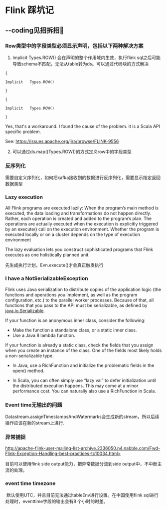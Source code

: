 # Flink 踩坑记           

##                                                          					--coding见招拆招🤪

### Row类型中的字段类型必须显示声明，包括以下两种解决方案

1. Implicit   Types.ROW() 会在声明的整个作用域内生效，执行flink sql之后可能导致schema不匹配，无法从table转为ds。可以通过代码块的方式解决

`{`

`Implicit   Types.ROW()`

`}`

`{`

`Implicit   Types.ROW()`

`}`

Yes, that's a workaround. I found the cause of the problem. It  is a Scala API specific problem.

See: <https://issues.apache.org/jira/browse/FLINK-9556>

2. 可以通过ds.map()Types.ROW()的方式定义row中的字段类型



###  反序列化

需要自定义序列化，如何把kafka接收到的数据进行反序列化，需要显示指定返回数据类型



### Lazy  execution

All Flink programs  are executed lazily: When the program’s main method is executed, the data  loading and  transformations do not happen directly. Rather, each operation is  created and added to the program’s plan. The operations are actually executed  when the execution is explicitly triggered by an execute() call on the execution environment. Whether the program is  executed locally or on a cluster depends on the type of execution environment

The lazy  evaluation lets you construct sophisticated programs that Flink executes as  one holistically planned unit.

先生成执行计划，Evn.execute()才会真正触发执行



### I have a NotSerializableException

Flink  uses Java serialization to distribute copies of the application logic (the  functions and operations you implement, as well as the program configuration,  etc.) to the parallel worker processes. Because of that, all functions that  you pass to the API must be serializable, as defined by [java.io.Serializable](http://docs.oracle.com/javase/8/docs/api/java/io/Serializable.html).

If your  function is an anonymous inner class, consider the following:

- Make       the function a standalone class, or a static inner class.
- Use       a Java 8 lambda function.

If your  function is already a static class, check the fields that you assign when you  create an instance of the class. One of the fields most likely holds a  non-serializable type.

- In Java, use a RichFunction and       initialize the problematic fields in the open() method.

 - In Scala, you can often simply use “lazy val” to defer initialization until the distributed execution happens.       This may come at a minor performance cost. You can naturally also use a RichFunction in Scala.

   

### Event time无输出的问题

Datastream.assignTimestampsAndWatermarks会生成新的stream，所以后续操作应该在新的stream上进行.



### 异常捕捉

http://apache-flink-user-mailing-list-archive.2336050.n4.nabble.com/Fwd-Flink-Exception-Handling-best-practices-tc10034.html>

目前可以使用flink side output能力，把异常数据分流到side output中，不中断主流的处理。



###         event time timezone

​	默认使用UTC，并且目前无法通过tableEnv进行设置。在中国使用flink sql进行处理时，eventtime字段的输出会有8           个小时的时差。 
